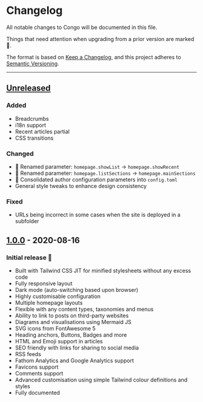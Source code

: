 # Changelog

All notable changes to Congo will be documented in this file.

Things that need attention when upgrading from a prior version are marked 🚨.

The format is based on [Keep a Changelog](https://keepachangelog.com/en/1.0.0/), and this project adheres to [Semantic Versioning](https://semver.org/spec/v2.0.0.html).

---

## [Unreleased]

### Added

- Breadcrumbs
- i18n support
- Recent articles partial
- CSS transitions

### Changed

- 🚨 Renamed parameter: `homepage.showList` -> `homepage.showRecent`
- 🚨 Renamed parameter: `homepage.listSections` -> `homepage.mainSections`
- 🚨 Consolidated author configuration parameters into `config.toml`
- General style tweaks to enhance design consistency

### Fixed

- URLs being incorrect in some cases when the site is deployed in a subfolder

## [1.0.0] - 2020-08-16

### Initial release 🎉

- Built with Tailwind CSS JIT for minified stylesheets without any excess code
- Fully responsive layout
- Dark mode (auto-switching based upon browser)
- Highly customisable configuration
- Multiple homepage layouts
- Flexible with any content types, taxonomies and menus
- Ability to link to posts on third-party websites
- Diagrams and visualisations using Mermaid JS
- SVG icons from FontAwesome 5
- Heading anchors, Buttons, Badges and more
- HTML and Emoji support in articles
- SEO friendly with links for sharing to social media
- RSS feeds
- Fathom Analytics and Google Analytics support
- Favicons support
- Comments support
- Advanced customisation using simple Tailwind colour definitions and styles
- Fully documented

[unreleased]: https://github.com/jpanther/Congo/compare/v1.0.0...HEAD
[1.0.0]: https://github.com/jpanther/Congo/releases/tag/v1.0.0
